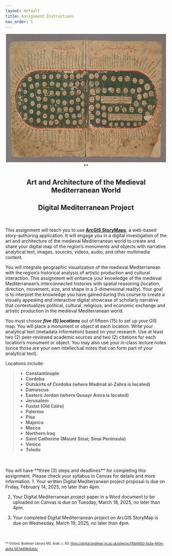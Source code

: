 ```yaml
---
layout: default
title: Assignment Instructions
nav_order: 1
---
```

<center>
<img src="https://raw.githubusercontent.com/nulib-ds/NU-ARTHIST329/refs/heads/main/content/img/map1.jpg" alt="Map 1" width="500" height="400"> **
<h2>Art and Architecture of the Medieval Mediterranean World</h2>
<h2>Digital Mediterranean Project</h2>
</center>
<br>

This assignment will teach you to use **[ArcGIS StoryMaps](https://www.esri.com/en-us/arcgis/products/arcgis-storymaps/overview)**, a web-based story-authoring application. It will engage you in a digital investigation of the art and architecture of the medieval Mediterranean world to create and share your digital map of the region’s monuments and objects with narrative analytical text, images, sources, videos, audio, and other multimedia content.  

You will integrate geographic visualization of the medieval Mediterranean with the region’s historical analysis of artistic production and cultural interaction. This assignment will enhance your knowledge of the medieval Mediterranean’s interconnected histories with spatial reasoning (location, direction, movement, size, and shape in a 3-dimensional reality). Your goal is to interpret the knowledge you have gained during this course to create a visually appealing and interactive digital showcase of scholarly narrative that contextualizes political, cultural, religious, and economic exchange and artistic production in the medieval Mediterranean world. 

You must choose ***five (5) locations*** out of fifteen (15) to set up your GIS map. You will place a monument or object at each location. Write your analytical text (metadata information) based on your research. Use at least two (2) peer-reviewed academic sources and two (2) citations for each location’s monument or object. You may also use your in-class lecture notes (since those are your own intellectual notes that can form part of your analytical text).

Locations include: 
> - **Constantinople**
> - **Cordoba**
> - **Outskirts of Cordoba (where Madinat al-Zahra is located)**
> - **Damascus**
> - **Eastern Jordan (where Qusayr Amra is located)**
> - **Jerusalem**
> - **Fustat (Old Cairo)**
> - **Palermo**
> - **Pisa**
> - **Majorca**
> - **Mecca**
> - **Northern Iraq**
> - **Saint Catherine (Mount Sinai; Sinai Peninsula)**
> - **Venice**
> - **Toledo**
<br>

<br>
You will have **three (3) steps and deadlines** for completing this assignment. Please check your syllabus in Canvas for details and more information.
1. Your written Digital Mediterranean project proposal is due on Friday, February 14, 2025, no later than 4pm.  

2. Your Digital Mediterranean project paper in a Word document to be uploaded on Canvas is due on Tuesday, March 18, 2025, no later than 4pm. 

3. Your completed Digital Mediterranean project on ArcGIS StoryMap is due on Wednesday, March 19, 2025, no later than 4pm. 
<br>

<p><small><small>** Oxford, Bodleian Library MS. Arab. c. 90: <a href="https://digital.bodleian.ox.ac.uk/objects/748a9d50-5a3a-440e-ab9d-567dd68b6abb/">https://digital.bodleian.ox.ac.uk/objects/748a9d50-5a3a-440e-ab9d-567dd68b6abb/</a></small></small></p>
